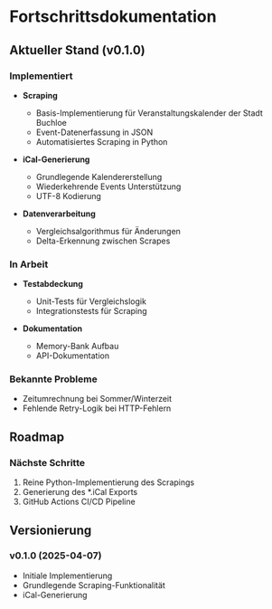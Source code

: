 # Fortschrittsdokumentation

## Aktueller Stand (v0.1.0)

### Implementiert
- **Scraping**
  - Basis-Implementierung für Veranstaltungskalender der Stadt Buchloe
  - Event-Datenerfassung in JSON
  - Automatisiertes Scraping in Python

- **iCal-Generierung**
  - Grundlegende Kalendererstellung
  - Wiederkehrende Events Unterstützung
  - UTF-8 Kodierung

- **Datenverarbeitung**
  - Vergleichsalgorithmus für Änderungen
  - Delta-Erkennung zwischen Scrapes

### In Arbeit
- **Testabdeckung**
  - Unit-Tests für Vergleichslogik
  - Integrationstests für Scraping

- **Dokumentation**
  - Memory-Bank Aufbau
  - API-Dokumentation

### Bekannte Probleme
- Zeitumrechnung bei Sommer/Winterzeit
- Fehlende Retry-Logik bei HTTP-Fehlern

## Roadmap

### Nächste Schritte
1. Reine Python-Implementierung des Scrapings
2. Generierung des *.iCal Exports
3. GitHub Actions CI/CD Pipeline

## Versionierung

### v0.1.0 (2025-04-07)
- Initiale Implementierung
- Grundlegende Scraping-Funktionalität
- iCal-Generierung
